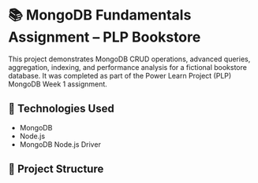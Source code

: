 # 📚 MongoDB Fundamentals Assignment – PLP Bookstore

This project demonstrates MongoDB CRUD operations, advanced queries, aggregation, indexing, and performance analysis for a fictional bookstore database. It was completed as part of the Power Learn Project (PLP) MongoDB Week 1 assignment.

## 🔧 Technologies Used

- MongoDB
- Node.js
- MongoDB Node.js Driver

## 📁 Project Structure

